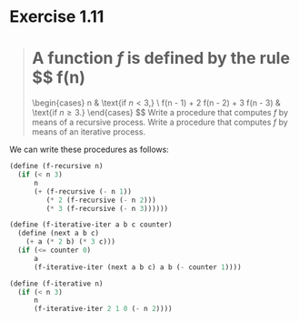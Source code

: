 # Exercise 1.11

> A function $f$ is defined by the rule
> $$
>   f(n)
>   =
>   \begin{cases}
>     n                                   & \text{if $n < 3$,} \\
>     f(n - 1) + 2 f(n - 2) + 3 f(n - 3)  & \text{if $n ≥ 3$.}
>   \end{cases}
> $$
> Write a procedure that computes $f$ by means of a recursive process.
> Write a procedure that computes $f$ by means of an iterative process.



We can write these procedures as follows:
```scheme
(define (f-recursive n)
  (if (< n 3)
      n
      (+ (f-recursive (- n 1))
         (* 2 (f-recursive (- n 2)))
         (* 3 (f-recursive (- n 3))))))

(define (f-iterative-iter a b c counter)
  (define (next a b c)
    (+ a (* 2 b) (* 3 c)))
  (if (<= counter 0)
      a
      (f-iterative-iter (next a b c) a b (- counter 1))))

(define (f-iterative n)
  (if (< n 3)
      n
      (f-iterative-iter 2 1 0 (- n 2))))
```
